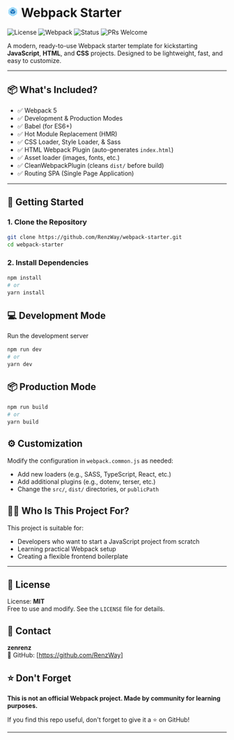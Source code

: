 # <img src="./public/webpack.svg" width="5%" alt="logo"  /> Webpack Starter

![License](https://img.shields.io/badge/license-MIT-blue.svg)
![Webpack](https://img.shields.io/badge/webpack-5.x-brightgreen)
![Status](https://img.shields.io/badge/status-ready_to_use-green)
![PRs Welcome](https://img.shields.io/badge/PRs-welcome-brightgreen.svg)

A modern, ready-to-use Webpack starter template for kickstarting **JavaScript**, **HTML**, and **CSS** projects. Designed to be lightweight, fast, and easy to customize.

---

## 📦 What's Included?

- ✅ Webpack 5
- ✅ Development & Production Modes
- ✅ Babel (for ES6+)
- ✅ Hot Module Replacement (HMR)
- ✅ CSS Loader, Style Loader, & Sass
- ✅ HTML Webpack Plugin (auto-generates `index.html`)
- ✅ Asset loader (images, fonts, etc.)
- ✅ CleanWebpackPlugin (cleans `dist/` before build)
- ✅ Routing SPA (Single Page Application)

---

## 🚀 Getting Started

### 1. Clone the Repository

```bash
git clone https://github.com/RenzWay/webpack-starter.git
cd webpack-starter
```

### 2. Install Dependencies

```bash
npm install
# or
yarn install
```

## 💻 Development Mode

Run the development server

```bash
npm run dev
# or
yarn dev
```

## 📦 Production Mode

```bash
npm run build
# or
yarn build

```

## ⚙️ Customization

Modify the configuration in `webpack.common.js` as needed:

- Add new loaders (e.g., SASS, TypeScript, React, etc.)
- Add additional plugins (e.g., dotenv, terser, etc.)
- Change the `src/`, `dist/` directories, or `publicPath`

## 🧑‍💻 Who Is This Project For?

This project is suitable for:

- Developers who want to start a JavaScript project from scratch
- Learning practical Webpack setup
- Creating a flexible frontend boilerplate

---

## 📜 License

License: **MIT**  
Free to use and modify. See the `LICENSE` file for details.

## 🙋 Contact

**zenrenz**  
🔗 GitHub: [https://github.com/RenzWay]

## ⭐️ Don't Forget

**This is not an official Webpack project. Made by community for learning purposes.**

If you find this repo useful, don't forget to give it a ⭐️ on GitHub!

---
